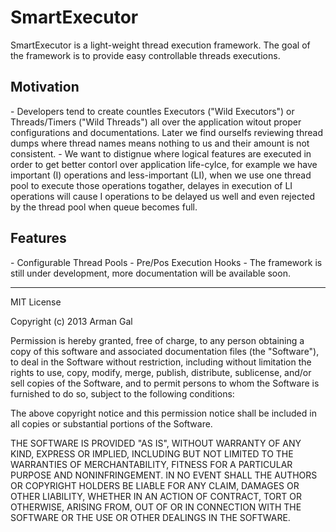SmartExecutor
=========

SmartExecutor is a light-weight thread execution framework. 
The goal of the framework is to provide easy controllable threads executions.

<h2>Motivation</h2>
- Developers tend to create countles Executors ("Wild Executors") or Threads/Timers ("Wild Threads") all over the application witout proper configurations and documentations. Later we find ourselfs reviewing thread dumps where thread names means nothing to us and their amount is not consistent.
- We want to distignue where logical features are executed in order to get better contorl over application life-cylce, for example we have important (I) operations and less-important (LI), when we use one thread pool to execute those operations togather, delayes in execution of LI operations will cause I operations to be delayed us well and even rejected by the thread pool when queue becomes full.


<h2 name="features">Features</h2>
- Configurable Thread Pools
- Pre/Pos Execution Hooks
- 
The framework is still under development, more documentation will be available soon.



----
MIT License

Copyright (c) 2013 Arman Gal

Permission is hereby granted, free of charge, to any person obtaining a copy of this software and associated documentation files (the "Software"),
to deal in the Software without restriction, including without limitation the rights to use, copy, modify, merge, publish, distribute, sublicense,
and/or sell copies of the Software, and to permit persons to whom the Software is furnished to do so, subject to the following conditions:

The above copyright notice and this permission notice shall be included in all copies or substantial portions of the Software.

THE SOFTWARE IS PROVIDED "AS IS", WITHOUT WARRANTY OF ANY KIND, EXPRESS OR IMPLIED, INCLUDING BUT NOT LIMITED TO THE WARRANTIES OF MERCHANTABILITY,
FITNESS FOR A PARTICULAR PURPOSE AND NONINFRINGEMENT. IN NO EVENT SHALL THE AUTHORS OR COPYRIGHT HOLDERS BE LIABLE FOR ANY CLAIM, DAMAGES OR OTHER LIABILITY,
WHETHER IN AN ACTION OF CONTRACT, TORT OR OTHERWISE, ARISING FROM, OUT OF OR IN CONNECTION WITH THE SOFTWARE OR THE USE OR OTHER DEALINGS IN THE SOFTWARE.
